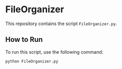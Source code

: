 # FileOrganizer
This repository contains the script `FileOrganizer.py`.
## How to Run
To run this script, use the following command:
```bash
python FileOrganizer.py
```
